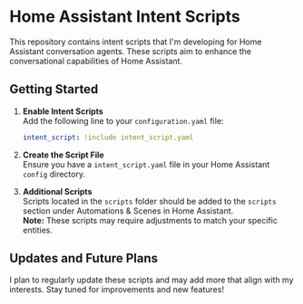 # Home Assistant Intent Scripts

This repository contains intent scripts that I'm developing for Home Assistant conversation agents. These scripts aim to enhance the conversational capabilities of Home Assistant.

## Getting Started

1. **Enable Intent Scripts**  
   Add the following line to your `configuration.yaml` file:
   ```yaml
   intent_script: !include intent_script.yaml
   ```

2. **Create the Script File**  
   Ensure you have a `intent_script.yaml` file in your Home Assistant `config` directory.

3. **Additional Scripts**  
   Scripts located in the `scripts` folder should be added to the `scripts` section under Automations & Scenes in Home Assistant.  
   **Note:** These scripts may require adjustments to match your specific entities.

## Updates and Future Plans

I plan to regularly update these scripts and may add more that align with my interests. Stay tuned for improvements and new features!
